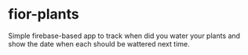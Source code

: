 # fior-plants

Simple firebase-based app to track when did you water your plants and show the date when each should be wattered next time.